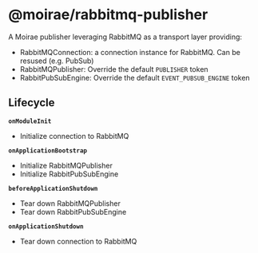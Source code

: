 # @moirae/rabbitmq-publisher

A Moirae publisher leveraging RabbitMQ as a transport layer providing:
- RabbitMQConnection: a connection instance for RabbitMQ. Can be resused (e.g. PubSub)
- RabbitMQPublisher: Override the default `PUBLISHER` token
- RabbitPubSubEngine: Override the default `EVENT_PUBSUB_ENGINE` token

## Lifecycle
**`onModuleInit`**
- Initialize connection to RabbitMQ

**`onApplicationBootstrap`**
- Initialize RabbitMQPublisher
- Initialize RabbitPubSubEngine

**`beforeApplicationShutdown`**
- Tear down RabbitMQPublisher
- Tear down RabbitPubSubEngine

**`onApplicationShutdown`**
- Tear down connection to RabbitMQ
